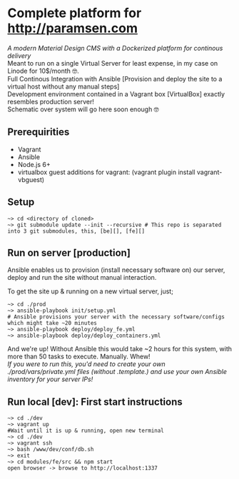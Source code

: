 # Complete platform for http://paramsen.com
_A modern Material Design CMS with a Dockerized platform for continous delivery_  
Meant to run on a single Virtual Server for least expense, in my case on Linode for 10$/month 🤓.  
Full Continous Integration with Ansible [Provision and deploy the site to a virtual host without any manual steps]  
Development environment contained in a Vagrant box [VirtualBox]  exactly resembles production server!  
Schematic over system will go here soon enough 🤓

## Prerequirities
- Vagrant
- Ansible
- Node.js 6+
- virtualbox guest additions for vagrant: (vagrant plugin install vagrant-vbguest)

## Setup
    ~> cd <directory of cloned>
    ~> git submodule update --init --recursive # This repo is separated into 3 git submodules, this, [be][], [fe][]

## Run on server [production]
Ansible enables us to provision (install necessary software on) our server, deploy and run the site without manual interaction.  

To get the site up & running on a new virtual server, just;

    ~> cd ./prod
    ~> ansible-playbook init/setup.yml
    # Ansible provisions your server with the necessary software/configs which might take ~20 minutes
    ~> ansible-playbook deploy/deploy_fe.yml
    ~> ansible-playbook deploy/deploy_containers.yml

And we're up! Without Ansible this would take ~2 hours for this system, with more than 50 tasks to execute. Manually. Whew!  
_If you were to run this, you'd need to create your own ./prod/vars/private.yml files (without .template.) and use your own Ansible inventory for your server IPs!_

## Run local [dev]: First start instructions
    ~> cd ./dev  
    ~> vagrant up  
    #Wait until it is up & running, open new terminal
    ~> cd ./dev  
    ~> vagrant ssh  
    ~> bash /www/dev/conf/db.sh  
    ~> exit  
    ~> cd modules/fe/src && npm start  
    open browser -> browse to http://localhost:1337


[be]: https://github.com/paramsen/fe.paramsen.com "backend"
[fe]: https://github.com/paramsen/fe.paramsen.com "frontend"
